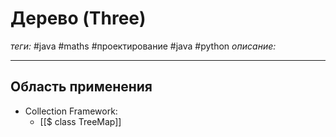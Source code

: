 # Дерево (Three)
*теги:* #java #maths #проектирование #java #python 
*описание:* 

---

## Область применения
- Collection Framework:
	- [[$ class TreeMap]]